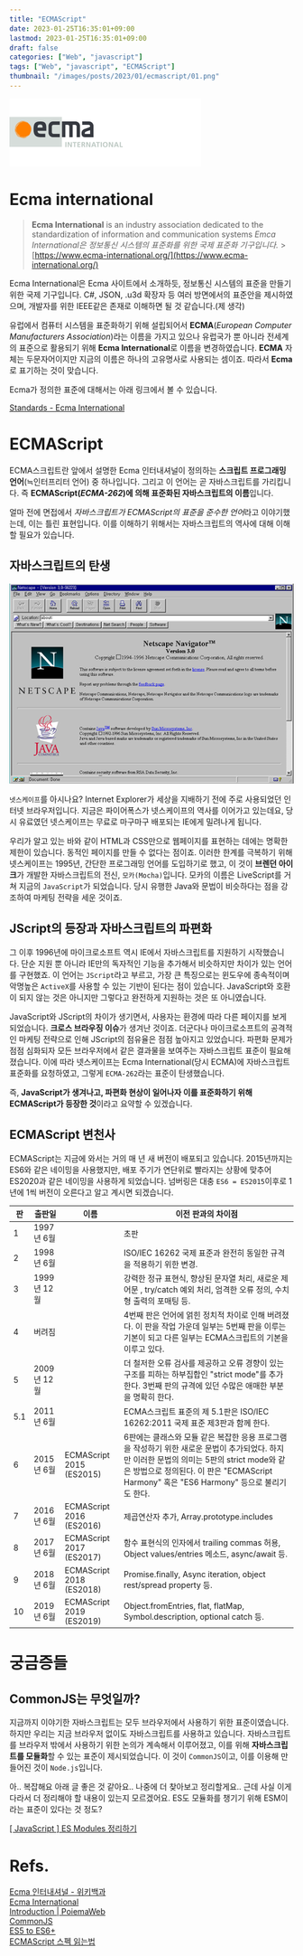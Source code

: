 ```yaml
---
title: "ECMAScript"
date: 2023-01-25T16:35:01+09:00
lastmod: 2023-01-25T16:35:01+09:00
draft: false
categories: ["Web", "javascript"]
tags: ["Web", "javascript", "ECMAScript"]
thumbnail: "/images/posts/2023/01/ecmascript/01.png"
---
```


![untitled](/images/posts/2023/01/ecmascript/01.png)

# Ecma international

> **Ecma International** is an industry association dedicated to the standardization of information and communication systems
> _Emca International은 정보통신 시스템의 표준화를 위한 국제 표준화 기구입니다._ > [https://www.ecma-international.org/](https://www.ecma-international.org/)

Ecma International은 Ecma 사이트에서 소개하듯, 정보통신 시스템의 표준을 만들기 위한 국제 기구입니다. C#, JSON, .u3d 확장자 등 여러 방면에서의 표준안을 제시하였으며, 개발자를 위한 IEEE같은 존재로 이해하면 될 것 같습니다.(제 생각)

유럽에서 컴퓨터 시스템을 표준화하기 위해 설립되어서 **ECMA**(_European Computer Manufacturers Association_)라는 이름을 가지고 있으나 유럽국가 뿐 아니라 전세계의 표준으로 활용되기 위해 **Ecma International**로 이름을 변경하였습니다. **ECMA** 자체는 두문자어이지만 지금의 이름은 하나의 고유명사로 사용되는 셈이죠. 따라서 **Ecma**로 표기하는 것이 맞습니다.

Ecma가 정의한 표준에 대해서는 아래 링크에서 볼 수 있습니다.

[Standards - Ecma International](https://www.ecma-international.org/publications-and-standards/standards/)

# ECMAScript

ECMA스크립트란 앞에서 설명한 Ecma 인터내셔널이 정의하는 **스크립트 프로그래밍 언어**(≒인터프리터 언어) 중 하나입니다. 그리고 이 언어는 곧 자바스크립트를 가리킵니다. 즉 **ECMAScript(_ECMA-262_)에 의해 표준화된 자바스크립트의 이름**입니다.

얼마 전에 면접에서 *자바스크립트가 ECMAScript의 표준을 준수한 언어*라고 이야기했는데, 이는 틀린 표현입니다. 이를 이해하기 위해서는 자바스크립트의 역사에 대해 이해할 필요가 있습니다.

## 자바스크립트의 탄생

![untitled](/images/posts/2023/01/ecmascript/02.png)

`넷스케이프`를 아시나요? Internet Explorer가 세상을 지배하기 전에 주로 사용되었던 인터넷 브라우저입니다. 지금은 파이어폭스가 넷스케이프의 역사를 이어가고 있는데요, 당시 유료였던 넷스케이프는 무료로 마구마구 배포되는 IE에게 밀려나게 됩니다.

우리가 알고 있는 바와 같이 HTML과 CSS만으로 웹페이지를 표현하는 데에는 명확한 제한이 있습니다. 동적인 페이지를 만들 수 없다는 점이죠. 이러한 한계를 극복하기 위해 넷스케이프는 1995년, 간단한 프로그래밍 언어를 도입하기로 했고, 이 것이 **브렌던 아이크**가 개발한 자바스크립트의 전신, `모카(Mocha)`입니다. 모카의 이름은 LiveScript를 거쳐 지금의 `JavaScript`가 되었습니다. 당시 유행한 Java와 문법이 비슷하다는 점을 강조하여 마케팅 전략을 세운 것이죠.

## JScript의 등장과 자바스크립트의 파편화

그 이후 1996년에 마이크로소프트 역시 IE에서 자바스크립트를 지원하기 시작했습니다. 단순 지원 뿐 아니라 IE만의 독자적인 기능을 추가해서 비슷하지만 차이가 있는 언어를 구현했죠. 이 언어는 `JScript`라고 부르고, 가장 큰 특징으로는 윈도우에 종속적이며 악명높은 `ActiveX`를 사용할 수 있는 기반이 된다는 점이 있습니다. JavaScript와 호환이 되지 않는 것은 아니지만 그렇다고 완전하게 지원하는 것은 또 아니였습니다.

JavaScript와 JScript의 차이가 생기면서, 사용자는 환경에 따라 다른 페이지를 보게 되었습니다. **크로스 브라우징 이슈**가 생겨난 것이죠. 더군다나 마이크로소프트의 공격적인 마케팅 전략으로 인해 JScript의 점유율은 점점 높아지고 있었습니다. 파편화 문제가 점점 심화되자 모든 브라우저에서 같은 결과물을 보여주는 자바스크립트 표준이 필요해졌습니다. 이에 따라 넷스케이프는 Ecma International(당시 ECMA)에 자바스크립트 표준화를 요청하였고, 그렇게 `ECMA-262`라는 표준이 탄생했습니다.

즉, **JavaScript가 생겨나고, 파편화 현상이 일어나자 이를 표준화하기 위해 ECMAScript가 등장한 것**이라고 요약할 수 있겠습니다.

## ECMAScript 변천사

ECMAScript는 지금에 와서는 거의 매 년 새 버전이 배포되고 있습니다. 2015년까지는 ES6와 같은 네이밍을 사용했지만, 배포 주기가 연단위로 빨라지는 상황에 맞추어 ES2020과 같은 네이밍을 사용하게 되었습니다. 넘버링은 대충 `ES6 = ES2015`이후로 1년에 1씩 버전이 오른다고 알고 계시면 되겠습니다.

| 판  | 출판일      | 이름                     | 이전 판과의 차이점                                                                                                                                                                                                                      |
| --- | ----------- | ------------------------ | --------------------------------------------------------------------------------------------------------------------------------------------------------------------------------------------------------------------------------------- |
| 1   | 1997년 6월  |                          | 초판                                                                                                                                                                                                                                    |
| 2   | 1998년 6월  |                          | ISO/IEC 16262 국제 표준과 완전히 동일한 규격을 적용하기 위한 변경.                                                                                                                                                                      |
| 3   | 1999년 12월 |                          | 강력한 정규 표현식, 향상된 문자열 처리, 새로운 제어문 , try/catch 예외 처리, 엄격한 오류 정의, 수치형 출력의 포매팅 등.                                                                                                                 |
| 4   | 버려짐      |                          | 4번째 판은 언어에 얽힌 정치적 차이로 인해 버려졌다. 이 판을 작업 가운데 일부는 5번째 판을 이루는 기본이 되고 다른 일부는 ECMA스크립트의 기본을 이루고 있다.                                                                             |
| 5   | 2009년 12월 |                          | 더 철저한 오류 검사를 제공하고 오류 경향이 있는 구조를 피하는 하부집합인 "strict mode"를 추가한다. 3번째 판의 규격에 있던 수많은 애매한 부분을 명확히 한다.                                                                             |
| 5.1 | 2011년 6월  |                          | ECMA스크립트 표준의 제 5.1판은 ISO/IEC 16262:2011 국제 표준 제3판과 함께 한다.                                                                                                                                                          |
| 6   | 2015년 6월  | ECMAScript 2015 (ES2015) | 6판에는 클래스와 모듈 같은 복잡한 응용 프로그램을 작성하기 위한 새로운 문법이 추가되었다. 하지만 이러한 문법의 의미는 5판의 strict mode와 같은 방법으로 정의된다. 이 판은 "ECMAScript Harmony" 혹은 "ES6 Harmony" 등으로 불리기도 한다. |
| 7   | 2016년 6월  | ECMAScript 2016 (ES2016) | 제곱연산자 추가, Array.prototype.includes                                                                                                                                                                                               |
| 8   | 2017년 6월  | ECMAScript 2017 (ES2017) | 함수 표현식의 인자에서 trailing commas 허용, Object values/entries 메소드, async/await 등.                                                                                                                                              |
| 9   | 2018년 6월  | ECMAScript 2018 (ES2018) | Promise.finally, Async iteration, object rest/spread property 등.                                                                                                                                                                       |
| 10  | 2019년 6월  | ECMAScript 2019 (ES2019) | Object.fromEntries, flat, flatMap, Symbol.description, optional catch 등.                                                                                                                                                               |

# 궁금증들

## CommonJS는 무엇일까?

지금까지 이야기한 자바스크립트는 모두 브라우저에서 사용하기 위한 표준이였습니다. 하지만 우리는 지금 브라우저 없이도 자바스크립트를 사용하고 있습니다. 자바스크립트를 브라우저 밖에서 사용하기 위한 논의가 계속해서 이루어졌고, 이를 위해 **자바스크립트를 모듈화**할 수 있는 표준이 제시되었습니다. 이 것이 `CommonJS`이고, 이를 이용해 만들어진 것이 `Node.js`입니다.

아.. 복잡해요 아래 글 좋은 것 같아요.. 나중에 더 찾아보고 정리할게요.. 근데 사실 이게 다라서 더 정리해야 할 내용이 있는지 모르겠어요. ES도 모듈화를 챙기기 위해 ESM이라는 표준이 있다는 것 정도?

[[ JavaScript ] ES Modules 정리하기](https://velog.io/@jjunyjjuny/ES-Modules-%EC%A0%95%EB%A6%AC%ED%95%98%EA%B8%B0)

# Refs.

[Ecma 인터내셔널 - 위키백과](https://ko.wikipedia.org/wiki/Ecma_%EC%9D%B8%ED%84%B0%EB%82%B4%EC%85%94%EB%84%90)  
[Ecma International](https://www.ecma-international.org/)  
[Introduction | PoiemaWeb](https://poiemaweb.com/js-introduction)  
[CommonJS](https://velog.io/@leobit/CommonJS)  
[ES5 to ES6+](https://ui.toast.com/fe-guide/ko_ES5-TO-ES6)  
[ECMAScript 스펙 읽는법](https://www.howdy-mj.me/javascript/how-to-read-ecmascript)

